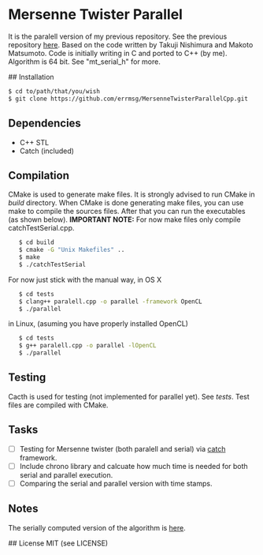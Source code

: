 # Mersenne Twister Parallel
It is the paralell version of my previous repository. See the previous repository [here](https://github.com/errmsg/MersenneTwisterSerialCpp.git).
Based on the code written by Takuji Nishimura and Makoto Matsumoto. Code is initially writing in C and ported to C++ (by me). Algorithm is 64 bit. See "mt_serial_h" for more.

## Installation
```bash
$ cd to/path/that/you/wish
$ git clone https://github.com/errmsg/MersenneTwisterParallelCpp.git
```

## Dependencies
* C++ STL
* Catch (included)

## Compilation
CMake is used to generate make files. It is strongly advised to run CMake in *build* directory.
When CMake is done generating make files, you can use make to compile the sources files. After that
you can run the executables (as shown below).
**IMPORTANT NOTE:** For now make files only compile catchTestSerial.cpp.

```bash
   $ cd build
   $ cmake -G "Unix Makefiles" ..
   $ make
   $ ./catchTestSerial
```
For now just stick with the manual way, in OS X

```bash
   $ cd tests
   $ clang++ paralell.cpp -o parallel -framework OpenCL
   $ ./parallel
```
in Linux, (asuming you have properly installed OpenCL)

```bash
   $ cd tests
   $ g++ paralell.cpp -o parallel -lOpenCL
   $ ./parallel
```

## Testing
Cacth is used for testing (not implemented for parallel yet). See *tests*. Test files are compiled with CMake.

## Tasks
- [ ] Testing for Mersenne twister (both paralell and serial) via [catch](https://github.com/philsquared/Catch) framework.
- [ ] Include chrono library and calcuate how much time is needed for both serial and parallel execution.
- [ ] Comparing the serial and parallel version with time stamps.

## Notes
The serially computed version of the algorithm is [here](https://github.com/errmsg/MersenneTwisterSerialCpp.git).

## License
MIT (see LICENSE)
